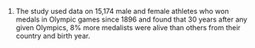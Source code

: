 1.  The study used data on 15,174 male and female athletes who won medals in Olympic games since 1896 and found that 30 years after any given Olympics,  8%  more medalists were alive than others from their country and birth year.

> 
